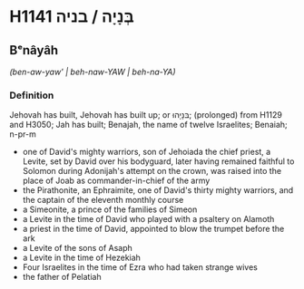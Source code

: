 # H1141 בְּנָיָה / בניה

## Bᵉnâyâh

_(ben-aw-yaw' | beh-naw-YAW | beh-na-YA)_

### Definition

Jehovah has built, Jehovah has built up; or בּנָיָהוּ; (prolonged) from H1129 and H3050; Jah has built; Benajah, the name of twelve Israelites; Benaiah; n-pr-m

- one of David's mighty warriors, son of Jehoiada the chief priest, a Levite, set by David over his bodyguard, later having remained faithful to Solomon during Adonijah's attempt on the crown, was raised into the place of Joab as commander-in-chief of the army
- the Pirathonite, an Ephraimite, one of David's thirty mighty warriors, and the captain of the eleventh monthly course
- a Simeonite, a prince of the families of Simeon
- a Levite in the time of David who played with a psaltery on Alamoth
- a priest in the time of David, appointed to blow the trumpet before the ark
- a Levite of the sons of Asaph
- a Levite in the time of Hezekiah
- Four Israelites in the time of Ezra who had taken strange wives
- the father of Pelatiah
